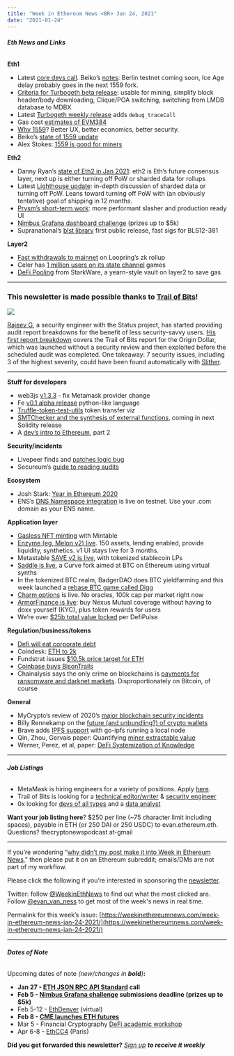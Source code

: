 ```yaml
---
title: "Week in Ethereum News <BR> Jan 24, 2021"
date: "2021-01-24"
---
```


###### **Eth News and Links**

**Eth1**

- Latest [core devs call](https://youtu.be/3xNfGNnQ5Vs?t=150). Beiko’s [notes](https://twitter.com/TimBeiko/status/1352615824859648001): Berlin testnet coming soon, Ice Age delay probably goes in the next 1559 fork.
- [Criteria for Turbogeth beta release](https://github.com/ledgerwatch/turbo-geth/wiki/Criteria-for-transitioning-from-Alpha-to-Beta): usable for mining, simplify block header/body downloading, Clique/POA switching, switching from LMDB database to MDBX
- Latest [Turbogeth weekly release](https://github.com/ledgerwatch/turbo-geth/releases/tag/v2021.01.02) adds `debug_traceCall`
- Gas cost [estimates of EVM384](https://notes.ethereum.org/@poemm/evm384-update5)
- [Why 1559](https://hackmd.io/@timbeiko/why-1559)? Better UX, better economics, better security.
- Beiko’s [state of 1559 update](https://hackmd.io/@timbeiko/1559-updates/https%3A%2F%2Fhackmd.io%2F%40timbeiko%2F1559-update-006)
- Alex Stokes: [1559 is good for miners](https://ralexstokes.medium.com/miners-favor-1559-b91e003b63eb)

**Eth2**

- Danny Ryan’s [state of Eth2 in Jan 2021](https://blog.ethereum.org/2021/01/20/the-state-of-eth2-january-2021/): eth2 is Eth’s future consensus layer, next up is either turning off PoW or sharded data for rollups
- Latest [Lighthouse update](https://lighthouse.sigmaprime.io/update-33.html): in-depth discussion of sharded data or turning off PoW. Leans toward turning off PoW with (an obviously tentative) goal of shipping in 12 months.
- [Prysm’s short-term work](https://medium.com/prysmatic-labs/prysmatic-labs-2021-update-494def64f0b5): more performant slasher and production ready UI
- [Nimbus Grafana dashboard challenge](https://our.status.im/nimbus-grafana-challenge/) (prizes up to $5k)
- Supranational’s [blst library](https://medium.com/supranational/introducing-blst-2b6a988d68ee) first public release, fast sigs for BLS12-381

**Layer2**

- [Fast withdrawals to mainnet](https://twitter.com/daniel_loopring/status/1351467899274240000?) on Loopring’s zk rollup
- Celer has [1 million users on its state channel](https://blog.celer.network/2021/01/17/celer-network-2021-update-to-a-better-future/) games
- [DeFi Pooling](https://medium.com/starkware/defi-pooling-1332ddebff21) from StarkWare, a yearn-style vault on layer2 to save gas

* * *

### **This newsletter is made possible thanks to [Trail of Bits](https://www.trailofbits.com/)!**

![](https://weekinethereumnews.com/wp-content/uploads/2020/05/2314423.jpeg)

[Rajeev G](https://twitter.com/0xRajeev), a security engineer with the Status project, has started providing audit report breakdowns for the benefit of less security-savvy users. [His first report breakdown](https://secureum.substack.com/p/making-defi-safu-secureum-3) covers the Trail of Bits report for the Origin Dollar, which was launched without a security review and then exploited before the scheduled audit was completed. One takeaway: 7 security issues, including 3 of the highest severity, could have been found automatically with [Slither](https://github.com/crytic/slither).

* * *

**Stuff for developers**

- web3js [v1.3.3](https://github.com/ChainSafe/web3.js/releases/tag/v1.3.3) - fix Metamask provider change
- Fe [v0.1 alpha release](https://github.com/ethereum/fe/releases/tag/v0.1.0-alpha) python-like language
- [Truffle-token-test-utils](https://www.npmjs.com/package/truffle-token-test-utils) token transfer viz
- [SMTChecker and the synthesis of external functions](https://fv.ethereum.org/2021/01/18/smtchecker-and-synthesis-of-external-functions/), coming in next Solidity release
- A [dev’s intro to Ethereum](https://snakecharmers.ethereum.org/a-developers-guide-to-ethereum-pt-2/), part 2

**Security/incidents**

- Livepeer finds and [patches logic bug](https://forum.livepeer.org/t/security-vulnerability-disclosure-fixed-delegators-can-increase-stake-and-fees-by-delegating-to-transcoders-under-certain-conditions/1202)
- Secureum’s [guide to reading audits](https://secureum.substack.com/p/making-defi-safu-secureum-3)

**Ecosystem**

- Josh Stark: [Year in Ethereum 2020](https://jjmstark.medium.com/the-year-in-ethereum-2020-98123e5f160d)
- ENS’s [DNS Namespace integration](https://medium.com/the-ethereum-name-service/dns-namespace-integration-on-testnet-ethereum-classic-labs-sponsors-with-grant-19d57bf16a8b) is live on testnet. Use your .com domain as your ENS name.

**Application layer**

- [Gasless NFT minting](https://mintable.medium.com/gas-fees-suck-mint-nfts-without-a-transaction-on-mintable-8d54b85a471c) with Mintable
- [Enzyme (eg, Melon v2) live](https://medium.com/enzymefinance/introducing-enzyme-7100201a56b5). 150 assets, lending enabled, provide liquidity, synthetics. v1 UI stays live for 3 months.
- Metastable [SAVE v2 is live](https://medium.com/mstable/mstable-launches-new-composable-version-of-musd-save-982a814e17d0), with tokenized stablecoin LPs
- [Saddle is live](https://medium.com/saddle/introducing-saddle-a-specialized-amm-for-pegged-value-crypto-assets-e607d2747345), a Curve fork aimed at BTC on Ethereum using virtual synths
- In the tokenized BTC realm, BadgerDAO does BTC yieldfarming and this week launched a [rebase BTC game called Digg](https://badgerdao.medium.com/digg-at-a-glance-complete-guide-d0dc2c29d303)
- [Charm options](https://medium.com/charmfinance/charm-is-live-on-mainnet-a6e5af542456) is live. No oracles, 100k cap per market right now
- [ArmorFinance is live](https://medium.com/armorfi/introducing-armor-14cccb5d1699): buy Nexus Mutual coverage without having to doxx yourself (KYC), plus token rewards for users
- We’re over [$25b total value locked](https://twitter.com/defipulse/status/1351520589039738880) per DefiPulse

**Regulation/business/tokens**

- [Defi will eat corporate debt](https://newsletter.banklesshq.com/p/defi-will-eat-corporate-debt)
- Coindesk: [ETH to 2k](https://www.coindesk.com/ethereum-price-to-2k-3-reasons)
- Fundstrat issues [$10.5k price target for ETH](https://twitter.com/David_Grid/status/1351766444829253632)
- [Coinbase buys BisonTrails](https://blog.coinbase.com/coinbase-to-acquire-leading-blockchain-infrastructure-platform-bison-trails-f879654421d6)
- Chainalysis says the only crime on blockchains is [payments for ransomware and darknet markets](https://blog.chainalysis.com/reports/2021-crypto-crime-report-intro-ransomware-scams-darknet-markets). Disproportionately on Bitcoin, of course

**General**

- MyCrypto’s review of 2020’s [major blockchain security incidents](https://medium.com/mycrypto/2020-in-review-major-blockchain-crypto-security-incidents-6c5ced8dc81e)
- Billy Rennekamp on the [future (and unbundling?) of crypto wallets](https://billyrennekamp.medium.com/account-coordinator-a-proposal-for-the-future-of-wallets-9fc54032a202)
- Brave adds [IPFS support](https://brave.com/ipfs-support/) with go-ipfs running a local node
- Qin, Zhou, Gervais paper: Quantifying [miner extractable value](https://arxiv.org/pdf/2101.05511.pdf)
- Werner, Perez, et al, paper: [DeFi Systemization of Knowledge](https://arxiv.org/abs/2101.08778)

* * *

###### **Job Listings**

- MetaMask is hiring engineers for a variety of positions. Apply [here](https://consensys.net/open-roles/2572388/).
- Trail of Bits is looking for a [technical editor/writer](https://jobs.lever.co/trailofbits/8bf936ff-b86c-462e-80b2-4d58004bc68d) & [security engineer](https://jobs.lever.co/trailofbits/4f459855-3299-462f-9e73-299a840d5baf)
- 0x looking for [devs of all types](https://0x.org/about/jobs) and a [data analyst](https://boards.greenhouse.io/0x/jobs/4220949002)

**Want your job listing here**? $250 per line (~75 character limit including spaces), payable in ETH (or 250 DAI or 250 USDC) to evan.ethereum.eth. Questions? thecryptonewspodcast at-gmail

* * *

If you’re wondering “[why didn’t my post make it into Week in Ethereum News](https://www.evanvanness.com/post/179914035841/why-didnt-my-post-make-the-newsletter),” then please put it on an Ethereum subreddit; emails/DMs are not part of my workflow.

Please click the following if you’re interested in sponsoring the [newsletter](https://www.evanvanness.com/post/625741875743227904/evan-is-live-on-balancer).

Twitter: follow [@WeekinEthNews](https://twitter.com/WeekInEthNews) to find out what the most clicked are. Follow [@evan\_van\_ness](https://twitter.com/evan_van_ness) to get most of the week's news in real time.

Permalink for this week’s issue: [https://weekinethereumnews.com/week-in-ethereum-news-jan-24-2021/](https://weekinethereumnews.com/week-in-ethereum-news-jan-24-2021/)

* * *

###### **Dates of Note**

Upcoming dates of note _(_new/changes in **bold**_)_**:**

- **Jan 27 - [ETH JSON RPC API Standard](https://github.com/ethereum-oasis/eth1.x-JSON-RPC-API-standard) call**
- **Feb 5 - [Nimbus Grafana challenge](https://our.status.im/nimbus-grafana-challenge/) submissions deadline (prizes up to $5k)**
- Feb 5-12 - [EthDenver](https://www.ethdenver.com/) (virtual)
- **Feb 8 - [CME launches ETH futures](https://www.cmegroup.com/trading/ether-futures.html)**
- Mar 5 - Financial Cryptography [DeFi academic workshop](https://fc21.ifca.ai/defi/)
- Apr 6-8 - [EthCC4](https://ethcc.io/) (Paris)

**Did you get forwarded this newsletter?** _[Sign up](https://weekinethereum.substack.com/subscribe#about) **to receive it weekly**_
